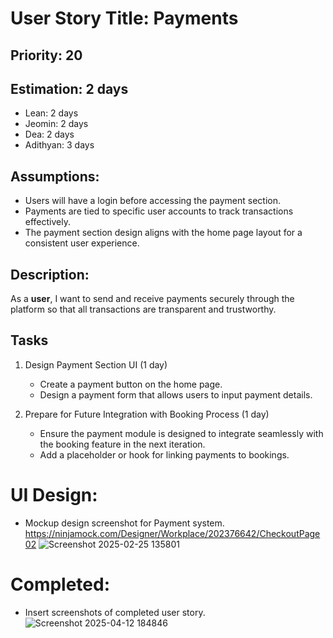 # User Story Title: Payments

## Priority: 20

## Estimation: 2 days  
- Lean: 2 days  
- Jeomin: 2 days  
- Dea: 2 days  
- Adithyan: 3 days  

## Assumptions:
- Users will have a login before accessing the payment section.
- Payments are tied to specific user accounts to track transactions effectively.
- The payment section design aligns with the home page layout for a consistent user experience.

## Description:
As a **user**, I want to send and receive payments securely through the platform so that all transactions are transparent and trustworthy.

## Tasks
1. Design Payment Section UI (1 day)
   - Create a payment button on the home page.
   - Design a payment form that allows users to input payment details.

2. Prepare for Future Integration with Booking Process (1 day)
   - Ensure the payment module is designed to integrate seamlessly with the booking feature in the next iteration.
   - Add a placeholder or hook for linking payments to bookings.


# UI Design:
* Mockup design screenshot for Payment system. https://ninjamock.com/Designer/Workplace/202376642/CheckoutPage02
![Screenshot 2025-02-25 135801](https://github.com/user-attachments/assets/93b5320f-3ae0-4bf5-8e95-6e70c6040768)

# Completed: 
* Insert screenshots of completed user story.
  ![Screenshot 2025-04-12 184846](https://github.com/user-attachments/assets/8d320fe5-eb4e-4c1a-8fa4-f05838645049)




